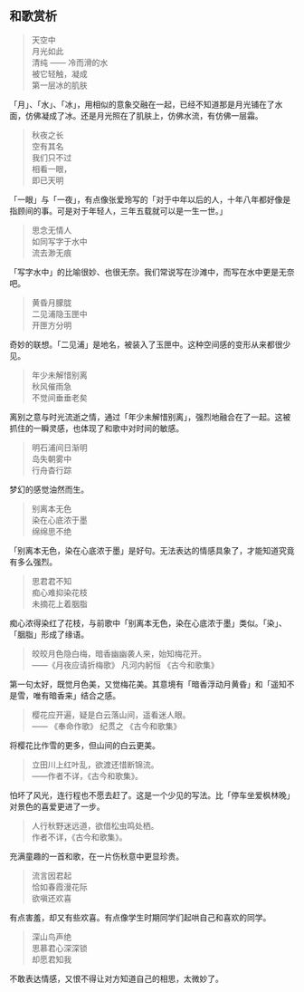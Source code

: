 ## 和歌赏析

> 天空中  
月光如此  
清纯 —— 冷而滑的水  
被它轻触，凝成  
第一层冰的肌肤  

「月」、「水」、「冰」，用相似的意象交融在一起，已经不知道那是月光铺在了水面，仿佛凝成了冰。还是月光照在了肌肤上，仿佛水流，有仿佛一层霜。

> 秋夜之长  
空有其名  
我们只不过  
相看一眼，  
即已天明  

「一眼」与「一夜」，有点像张爱玲写的「对于中年以后的人，十年八年都好像是指顾间的事。可是对于年轻人，三年五载就可以是一生一世。」


>思念无情人  
如同写字于水中    
流去渺无痕  

「写字水中」的比喻很妙、也很无奈。我们常说写在沙滩中，而写在水中更是无奈吧。

> 黄昏月朦胧  
二见浦隐玉匣中  
开匣方分明  

奇妙的联想。「二见浦」是地名，被装入了玉匣中。这种空间感的变形从来都很少见。


> 年少未解惜别离  
> 秋风催雨急  
> 不觉间垂垂老矣  

离别之意与时光流逝之情，通过「年少未解惜别离」，强烈地融合在了一起。这被抓住的一瞬灵感，也体现了和歌中对时间的敏感。

> 明石浦间日渐明  
岛失朝雾中  
行舟杳行踪  

梦幻的感觉油然而生。


> 别离本无色  
> 染在心底浓于墨  
> 绵绵思不绝  

「别离本无色，染在心底浓于墨」是好句。无法表达的情感具象了，才能知道究竟有多么强烈。

> 思君君不知  
痴心难抑染花枝  
未摘花上着胭脂  


痴心浓得染红了花枝，与前歌中「别离本无色，染在心底浓于墨」类似。「染」、「胭脂」形成了缘语。


> 皎皎月色隐白梅，暗香幽幽袭人来，始知梅花开。  
——《月夜应请折梅歌》 凡河内躬恒 《古今和歌集》

第一句太好，既觉月色美，又觉梅花美。其意境有「暗香浮动月黄昏」和「遥知不是雪，唯有暗香来」结合之感。


> 樱花应开遍，疑是白云落山间，遥看迷人眼。    
—— 《奉命作歌》 纪贯之 《古今和歌集》

将樱花比作雪的更多，但山间的白云更美。

> 立田川上红叶乱，欲渡还惜断锦流。  
——作者不详，《古今和歌集》。

怕坏了风光，连行程也不愿去赶了。这是一个少见的写法。比「停车坐爱枫林晚」对景色的喜爱更进了一步。

> 人行秋野迷远道，欲借松虫鸣处栖。   
作者不详，《古今和歌集》。

充满童趣的一首和歌，在一片伤秋意中更显珍贵。


>流言因君起  
恰如春霞漫花际  
欲嗔还欢喜  

有点害羞，却又有些欢喜。有点像学生时期同学们起哄自己和喜欢的同学。


> 深山鸟声绝  
思慕君心深深锁  
却愿君知我  

不敢表达情感，又恨不得让对方知道自己的相思，太微妙了。
